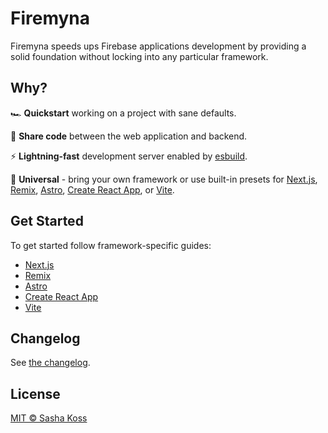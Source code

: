 # Firemyna

Firemyna speeds ups Firebase applications development by providing a solid foundation without locking into any particular framework.

## Why?

🏎️ **Quickstart** working on a project with sane defaults.

🤝 **Share code** between the web application and backend.

⚡️ **Lightning-fast** development server enabled by [esbuild](https://esbuild.github.io/).

🌈 **Universal** - bring your own framework or use built-in presets for [Next.js](./examples/next/README.md), [Remix](./examples/remix/README.md), [Astro](./examples/astro/README.md), [Create React App](./examples/create-react-app/README.md), or [Vite](./examples/vite/README.md).

## Get Started

To get started follow framework-specific guides:

- [Next.js](./examples/next/README.md)
- [Remix](./examples/remix/README.md)
- [Astro](./examples/astro/README.md)
- [Create React App](./examples/create-react-app/README.md)
- [Vite](./examples/vite/README.md)

## Changelog

See [the changelog](./CHANGELOG.md).

## License

[MIT © Sasha Koss](https://kossnocorp.mit-license.org/)
